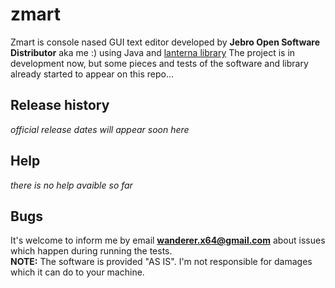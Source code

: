 # zmart
Zmart is console nased GUI text editor developed by **Jebro Open Software Distributor** aka me :) using
Java and [lanterna library](https://github.com/mabe02/lanterna)
The project is in development now, but some pieces and tests of the software and library already started to appear on this repo...
## Release history
*official release dates will appear soon here*
## Help
*there is no help avaible so far*
## Bugs
It's welcome to inform me by email **wanderer.x64@gmail.com** about issues which happen during running the tests. <br />
**NOTE:** The software is provided "AS IS". I'm not responsible for damages which it can do to your machine.
